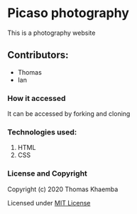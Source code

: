 # Picaso photography
This is a photography website 

## Contributors:
* Thomas
*  Ian
### How it accessed
It can be accessed by forking and cloning
### Technologies used:
1. HTML
2. CSS
### License and Copyright
Copyright (c) 2020 Thomas Khaemba

Licensed under [MIT License](LICENSE)